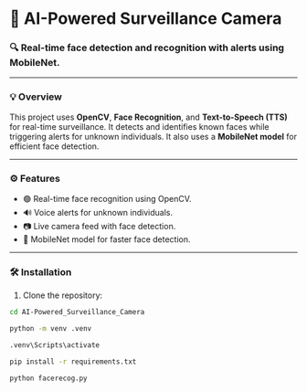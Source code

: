 # 🚀 AI-Powered Surveillance Camera  
### 🔍 Real-time face detection and recognition with alerts using MobileNet.

---

### 💡 **Overview**
This project uses **OpenCV**, **Face Recognition**, and **Text-to-Speech (TTS)** for real-time surveillance. It detects and identifies known faces while triggering alerts for unknown individuals. It also uses a **MobileNet model** for efficient face detection.

---

### ⚙️ **Features**
- 🟢 Real-time face recognition using OpenCV.  
- 🔊 Voice alerts for unknown individuals.  
- 📷 Live camera feed with face detection.  
- 🎯 MobileNet model for faster face detection.  

---

### 🛠️ **Installation**
1. Clone the repository:
```bash
cd AI-Powered_Surveillance_Camera

python -m venv .venv

.venv\Scripts\activate

pip install -r requirements.txt

python facerecog.py

```

